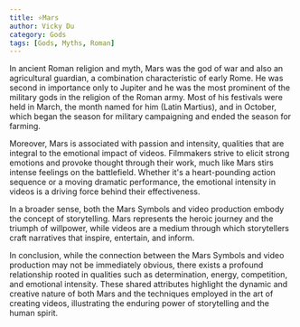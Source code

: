 ```yaml
---
title: ⭐Mars
author: Vicky Du
category: Gods
tags: [Gods, Myths, Roman]
---
```

In ancient Roman religion and myth, Mars was the god of war and also an agricultural guardian, a combination characteristic of early Rome. He was second in importance only to Jupiter and he was the most prominent of the military gods in the religion of the Roman army. Most of his festivals were held in March, the month named for him (Latin Martius), and in October, which began the season for military campaigning and ended the season for farming.

Moreover, Mars is associated with passion and intensity, qualities that are integral to the emotional impact of videos. Filmmakers strive to elicit strong emotions and provoke thought through their work, much like Mars stirs intense feelings on the battlefield. Whether it's a heart-pounding action sequence or a moving dramatic performance, the emotional intensity in videos is a driving force behind their effectiveness.

In a broader sense, both the Mars Symbols and video production embody the concept of storytelling. Mars represents the heroic journey and the triumph of willpower, while videos are a medium through which storytellers craft narratives that inspire, entertain, and inform.

In conclusion, while the connection between the Mars Symbols and video production may not be immediately obvious, there exists a profound relationship rooted in qualities such as determination, energy, competition, and emotional intensity. These shared attributes highlight the dynamic and creative nature of both Mars and the techniques employed in the art of creating videos, illustrating the enduring power of storytelling and the human spirit.